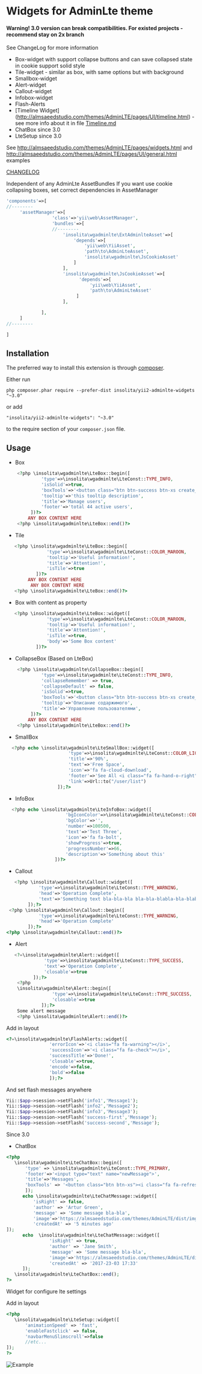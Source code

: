 Widgets for AdminLte theme
===========================

#### Warning! 3.0 version can break compatibilities. For existed projects - recommend stay on 2x branch
See ChangeLog for more information

 * Box-widget with support collapse buttons and can save collapsed state in cookie support solid style
 * Tile-widget - similar as box, with same options but with background
 * Smallbox-widget
 * Alert-widget
 * Callout-widget
 * Infobox-widget
 * Flash-Alerts
 * [Timeline Widget] (http://almsaeedstudio.com/themes/AdminLTE/pages/UI/timeline.html) - see more info about it in file [Timeline.md](https://github.com/Insolita/yii2-adminlte-widgets/blob/master/Timeline.md)
 * ChatBox since 3.0
 * LteSetup since 3.0

See http://almsaeedstudio.com/themes/AdminLTE/pages/widgets.html  and http://almsaeedstudio.com/themes/AdminLTE/pages/UI/general.html examples

[CHANGELOG](https://github.com/Insolita/yii2-adminlte-widgets/blob/master/CHANGELOG.md)

Independent of any AdminLte AssetBundles
If you want use cookie collapsing boxes, set correct dependencies in AssetManager

```php
'components'=>[
//--------
     'assetManager'=>[
                 'class'=>'yii\web\AssetManager',
                 'bundles'=>[
                 //--------
                     'insolita\wgadminlte\ExtAdminlteAsset'=>[
                         'depends'=>[
                             'yii\web\YiiAsset',
                             'path\to\AdminLteAsset',
                             'insolita\wgadminlte\JsCookieAsset'
                         ]
                     ],
                     'insolita\wgadminlte\JsCookieAsset'=>[
                           'depends'=>[
                               'yii\web\YiiAsset',
                               'path\to\AdminLteAsset'
                          ]
                     ],

             ],
     ]
//--------

]

```



Installation
------------

The preferred way to install this extension is through [composer](http://getcomposer.org/download/).

Either run

```
php composer.phar require --prefer-dist insolita/yii2-adminlte-widgets "~3.0"
```

or add

```
"insolita/yii2-adminlte-widgets": "~3.0"
```

to the require section of your `composer.json` file.



Usage
------
 * Box

```php
    <?php \insolita\wgadminlte\LteBox::begin([
             'type'=>\insolita\wgadminlte\LteConst::TYPE_INFO,
             'isSolid'=>true,
             'boxTools'=>'<button class="btn btn-success btn-xs create_button" ><i class="fa fa-plus-circle"></i> Add</button>',
             'tooltip'=>'this tooltip description',
             'title'=>'Manage users',
             'footer'=>'total 44 active users',
         ])?>
        ANY BOX CONTENT HERE
    <?php \insolita\wgadminlte\LteBox::end()?>
```
 * Tile

```php
   <?php \insolita\wgadminlte\LteBox::begin([
               'type'=>\insolita\wgadminlte\LteConst::COLOR_MAROON,
               'tooltip'=>'Useful information!',
               'title'=>'Attention!',
               'isTile'=>true
           ])?>
        ANY BOX CONTENT HERE
         ANY BOX CONTENT HERE 
   <?php \insolita\wgadminlte\LteBox::end()?>
```
 * Box with content as property
  ```php
     <?php \insolita\wgadminlte\LteBox::widget([
                 'type'=>\insolita\wgadminlte\LteConst::COLOR_MAROON,
                 'tooltip'=>'Useful information!',
                 'title'=>'Attention!',
                 'isTile'=>true,
                 'body'=>'Some Box content'
             ])?>
  ```

 * CollapseBox (Based on LteBox)
```php
    <?php \insolita\wgadminlte\CollapseBox::begin([
             'type'=>\insolita\wgadminlte\LteConst::TYPE_INFO,
             'collapseRemember' => true,
             'collapseDefault' => false,
             'isSolid'=>true,
             'boxTools'=>'<button class="btn btn-success btn-xs create_button" ><i class="fa fa-plus-circle"></i> Добавить</button>',
             'tooltip'=>'Описание содаржимого',
             'title'=>'Управление пользователями',
         ])?>
        ANY BOX CONTENT HERE
    <?php \insolita\wgadminlte\LteBox::end()?>
```

 * SmallBox

 ```php
   <?php echo \insolita\wgadminlte\LteSmallBox::widget([
	                    'type'=>\insolita\wgadminlte\LteConst::COLOR_LIGHT_BLUE,
	                    'title'=>'90%',
	                    'text'=>'Free Space',
	                    'icon'=>'fa fa-cloud-download',
	                    'footer'=>'See All <i class="fa fa-hand-o-right"></i>',
	                    'link'=>Url::to("/user/list")
	                ]);?>
```

 * InfoBox

 ```php
   <?php echo \insolita\wgadminlte\LteInfoBox::widget([
                       'bgIconColor'=>\insolita\wgadminlte\LteConst::COLOR_AQUA,
                       'bgColor'=>'',
                       'number'=>100500,
                       'text'=>'Test Three',
                       'icon'=>'fa fa-bolt',
                       'showProgress'=>true,
                       'progressNumber'=>66,
                       'description'=>'Something about this'
                   ])?>
```
 * Callout
```php
   <?php \insolita\wgadminlte\Callout::widget([
            'type'=>\insolita\wgadminlte\LteConst::TYPE_WARNING,
            'head'=>'Operation Complete',
            'text'=>'Something text bla-bla-bla bla-bla-blabla-bla-blabla-bla-blabla-bla-blabla-bla-blabla-bla-bla'
        ]);?>
 <?php \insolita\wgadminlte\Callout::begin([
            'type'=>\insolita\wgadminlte\LteConst::TYPE_WARNING,
            'head'=>'Operation Complete'
        ]);?>
<?php \insolita\wgadminlte\Callout::end()?>

```
 * Alert
```php
   <?=\insolita\wgadminlte\Alert::widget([
              'type'=>\insolita\wgadminlte\LteConst::TYPE_SUCCESS,
              'text'=>'Operation Complete',
              'closable'=>true
          ]);?>
    <?php
    \insolita\wgadminlte\Alert::begin([
                 'type'=>\insolita\wgadminlte\LteConst::TYPE_SUCCESS,
                 'closable'=>true
             ]);?>
    Some alert message
    <?php \insolita\wgadminlte\Alert::end()?>


```


Add in layout

```php
<?=\insolita\wgadminlte\FlashAlerts::widget([
                'errorIcon'=>'<i class="fa fa-warning"></i>',
                'successIcon'=>'<i class="fa fa-check"></i>',
                'successTitle'=>'Done!',
                'closable'=>true,
                'encode'=>false,
                'bold'=>false
                ]);?>
```

And set flash messages anywhere

```php
Yii::$app->session->setFlash('info1','Message1');
Yii::$app->session->setFlash('info2','Message2');
Yii::$app->session->setFlash('info3','Message3');
Yii::$app->session->setFlash('success-first','Message');
Yii::$app->session->setFlash('success-second','Message');
```

Since 3.0

* ChatBox
```php
<?php 
   \insolita\wgadminlte\LteChatBox::begin([
       'type' => \insolita\wgadminlte\LteConst::TYPE_PRIMARY,
       'footer'=>'<input type="text" name="newMessage">',
       'title'=>'Messages',
       'boxTools' => '<button class="btn btn-xs"><i class="fa fa-refresh"></i></button>'
       ]);
      echo \insolita\wgadminlte\LteChatMessage::widget([
          'isRight' => false,
          'author' => 'Artur Green',
          'message' => 'Some message bla-bla',
          'image'=>'https://almsaeedstudio.com/themes/AdminLTE/dist/img/user3-128x128.jpg',
          'createdAt' => '5 minutes ago'
]);
      echo  \insolita\wgadminlte\LteChatMessage::widget([
                'isRight' => true,
                'author' => 'Jane Smith',
                'message' => 'Some message bla-bla',
                'image'=>'https://almsaeedstudio.com/themes/AdminLTE/dist/img/user1-128x128.jpg',
                'createdAt' => '2017-23-03 17:33'
      ]);
   \insolita\wgadminlte\LteChatBox::end();
?>
```

Widget for configure lte settings

Add in layout
```php
<?php
   \insolita\wgadminlte\LteSetup::widget([
       'animationSpeed' => 'fast',
       'enableFastclick' => false,
       'navbarMenuSlimscroll'=>false
       //etc...
]);
?>
```

![Example](http://dl4.joxi.net/drive/2017/03/25/0008/3019/551883/83/9bb0d4748a.jpg)
